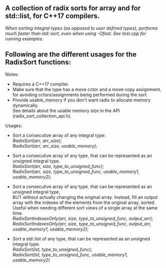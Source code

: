 A collection of radix sorts for array and for std::list, for C++17 compilers.  
-------------------------------------------------------------------------------------------

*When sorting integral types (as opposed to user defined types), performs much faster than std::sort,
even when using -Ofast.  See test.cpp for running examples.*

Following are the different usages for the RadixSort functions:
---------------------------------------------------------------

Notes:  
  - Requires a C++17 compiler.
  - Make sure that the type has a move cctor and a move copy assignment,  
    for avoiding cctors/assignments being performed during the sort.  
  - Provide usable_memory if you don't want radix to allocate memory dynamically.  
    See details about the usable memory size in the API (radix_sort_collection_api.h).

Usages:  
- Sort a consecutive array of any integral type:  
  *RadixSort(arr, arr_size);  
  RadixSort(arr, arr_size, usable_memory);*

- Sort a consecutive array of any type, that can be represented as an unsigned integral type.  
  *RadixSort(arr, size, type_to_unsigned_func);  
  RadixSort(arr, size, type_to_unsigned_func, usable_memory1, usable_memory2);*

- Sort a consecutive array of any type, that can be represented as an unsigned integral type,  
  BUT without actually changing the original array. Instead, fill an output  
  array with the indexes of the elements from the original array, sorted.  
  Useful when needing different sort views of a single array at the same time.  
  *RadixSortIndexesOnly(arr, size, type_to_unsigned_func, output_arr);  
  RadixSortIndexesOnly(arr, size, type_to_unsigned_func, output_arr, usable_memory1, usable_memory2);*

- Sort a std::list of any type, that can be represented as an unsigned integral type.  
  *RadixSort(lst, type_to_unsigned_func);  
  RadixSort(lst, type_to_unsigned_func, usable_memory1, usable_memory2)*
  
